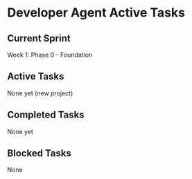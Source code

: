 # Developer Agent Active Tasks

## Current Sprint
Week 1: Phase 0 - Foundation

## Active Tasks
None yet (new project)

## Completed Tasks
None yet

## Blocked Tasks
None
